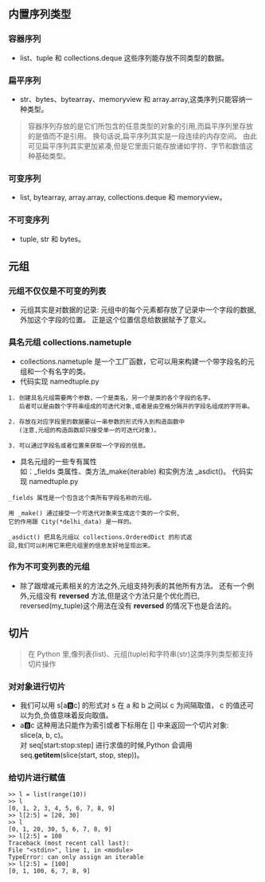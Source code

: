 ## 内置序列类型

### 容器序列
* list、tuple 和 collections.deque 这些序列能存放不同类型的数据。

### 扁平序列
* str、bytes、bytearray、memoryview 和 array.array,这类序列只能容纳一种类型。

> 容器序列存放的是它们所包含的任意类型的对象的引用,而扁平序列里存放的是值而不是引用。
  换句话说,扁平序列其实是一段连续的内存空间。
  由此可见扁平序列其实更加紧凑,但是它里面只能存放诸如字符、字节和数值这种基础类型。

### 可变序列
* list, bytearray, array.array, collections.deque 和 memoryview。

### 不可变序列
* tuple, str 和 bytes。

## 元组
### 元组不仅仅是不可变的列表
* 元组其实是对数据的记录: 元组中的每个元素都存放了记录中一个字段的数据,外加这个字段的位置。
  正是这个位置信息给数据赋予了意义。

### 具名元组 collections.nametuple
* collections.nametuple 是一个工厂函数，它可以用来构建一个带字段名的元组和一个有名字的类。
* 代码实现 namedtuple.py
```
1. 创建具名元组需要两个参数，一个是类名，另一个是类的各个字段的名字。
   后者可以是由数个字符串组成的可迭代对象,或者是由空格分隔开的字段名组成的字符串。
   
2. 存放在对应字段里的数据要以一串参数的形式传入到构造函数中
   (注意,元组的构造函数却只接受单一的可迭代对象)。
   
3. 可以通过字段名或者位置来获取一个字段的信息。
```
* 具名元组的一些专有属性  
  如：_fields 类属性、类方法_make(iterable) 和实例方法 _asdict()。
  代码实现 namedtuple.py
```
_fields 属性是一个包含这个类所有字段名称的元组。

用 _make() 通过接受一个可迭代对象来生成这个类的一个实例,
它的作用跟 City(*delhi_data) 是一样的。

_asdict() 把具名元组以 collections.OrderedDict 的形式返
回,我们可以利用它来把元组里的信息友好地呈现出来。
```

### 作为不可变列表的元组
* 除了跟增减元素相关的方法之外,元组支持列表的其他所有方法。
还有一个例外,元组没有 __reversed__ 方法,但是这个方法只是个优化而已,
reversed(my_tuple)这个用法在没有 __reversed__ 的情况下也是合法的。

## 切片
> 在 Python 里,像列表(list)、元组(tuple)和字符串(str)这类序列类型都支持切片操作

### 对对象进行切片
* 我们可以用 s[a:b:c] 的形式对 s 在 a 和 b 之间以 c 为间隔取值，
  c 的值还可以为负,负值意味着反向取值。 
* a:b:c 这种用法只能作为索引或者下标用在 [] 中来返回一个切片对象:  
  slice(a, b, c)。  
  对 seq[start:stop:step] 进行求值的时候,Python 会调用 seq.__getitem__(slice(start, stop, step))。

### 给切片进行赋值
```
>> l = list(range(10))
>> l
[0, 1, 2, 3, 4, 5, 6, 7, 8, 9]
>> l[2:5] = [20, 30]
>> l
[0, 1, 20, 30, 5, 6, 7, 8, 9]
>> l[2:5] = 100
Traceback (most recent call last):
File "<stdin>", line 1, in <module>
TypeError: can only assign an iterable
>> l[2:5] = [100]
[0, 1, 100, 6, 7, 8, 9]
```